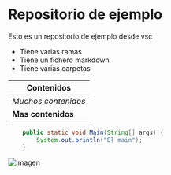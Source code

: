 # Repositorio de ejemplo

Esto es un repositorio de ejemplo desde vsc

- Tiene varias ramas
- Tiene un fichero markdown
- Tiene varias carpetas

| Contenidos |
| --- |
| *Muchos contenidos* |
|**Mas contenidos**|


```java
    public static void Main(String[] args) {
        System.out.println("El main");
    }
```

![imagen](https://i0.wp.com/css-tricks.com/wp-content/uploads/2016/01/choose-markdown.jpg)